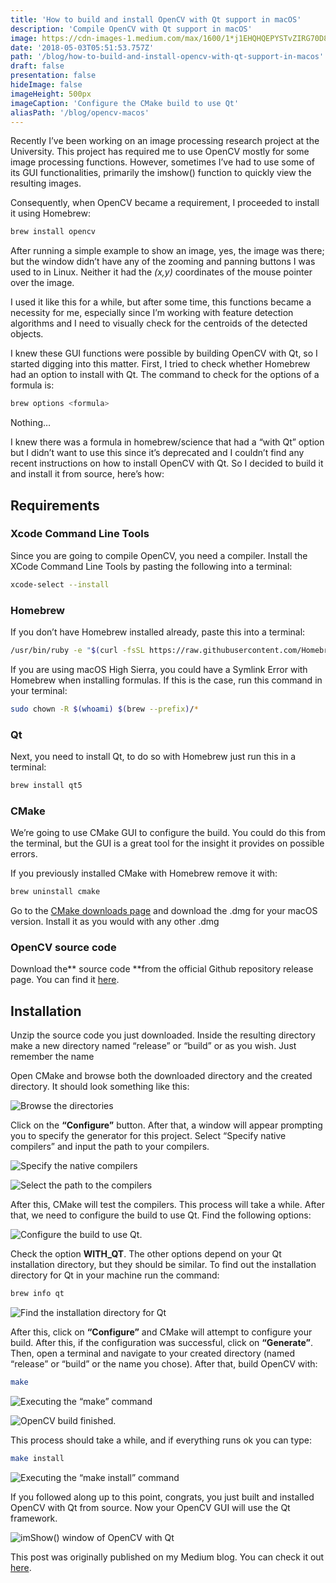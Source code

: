 ```yaml
---
title: 'How to build and install OpenCV with Qt support in macOS'
description: 'Compile OpenCV with Qt support in macOS'
image: https://cdn-images-1.medium.com/max/1600/1*j1EHQHQEPYSTvZIRG70D8A.png
date: '2018-05-03T05:51:53.757Z'
path: '/blog/how-to-build-and-install-opencv-with-qt-support-in-macos'
draft: false
presentation: false
hideImage: false
imageHeight: 500px
imageCaption: 'Configure the CMake build to use Qt'
aliasPath: '/blog/opencv-macos'
---
```


Recently I’ve been working on an image processing research project at the University. This project has required me to use OpenCV mostly for some image processing functions. However, sometimes I’ve had to use some of its GUI functionalities, primarily the imshow() function to quickly view the resulting images.

Consequently, when OpenCV became a requirement, I proceeded to install it using Homebrew:

```bash
brew install opencv
```

After running a simple example to show an image, yes, the image was there; but the window didn’t have any of the zooming and panning buttons I was used to in Linux. Neither it had the _(x,y)_ coordinates of the mouse pointer over the image.

I used it like this for a while, but after some time, this functions became a necessity for me, especially since I’m working with feature detection algorithms and I need to visually check for the centroids of the detected objects.

I knew these GUI functions were possible by building OpenCV with Qt, so I started digging into this matter. First, I tried to check whether Homebrew had an option to install with Qt. The command to check for the options of a formula is:

```bash
brew options <formula>
```

Nothing…

I knew there was a formula in homebrew/science that had a “with Qt” option but I didn’t want to use this since it’s deprecated and I couldn’t find any recent instructions on how to install OpenCV with Qt. So I decided to build it and install it from source, here’s how:

## Requirements

### Xcode Command Line Tools

Since you are going to compile OpenCV, you need a compiler. Install the XCode Command Line Tools by pasting the following into a terminal:

```bash
xcode-select --install
```

### Homebrew

If you don’t have Homebrew installed already, paste this into a terminal:

```bash
/usr/bin/ruby -e "$(curl -fsSL https://raw.githubusercontent.com/Homebrew/install/master/install)"
```

If you are using macOS High Sierra, you could have a Symlink Error with Homebrew when installing formulas. If this is the case, run this command in your terminal:

```bash
sudo chown -R $(whoami) $(brew --prefix)/*
```

### Qt

Next, you need to install Qt, to do so with Homebrew just run this in a terminal:

```bash
brew install qt5
```

### CMake

We’re going to use CMake GUI to configure the build. You could do this from the terminal, but the GUI is a great tool for the insight it provides on possible errors.

If you previously installed CMake with Homebrew remove it with:

```bash
brew uninstall cmake
```

Go to the [CMake downloads page](https://cmake.org/download/) and download the .dmg for your macOS version. Install it as you would with any other .dmg

### OpenCV source code

Download the** source code **from the official Github repository release page. You can find it [here](https://github.com/opencv/opencv/releases).

## Installation

Unzip the source code you just downloaded. Inside the resulting directory make a new directory named “release” or “build” or as you wish. Just remember the name

Open CMake and browse both the downloaded directory and the created directory. It should look something like this:

![Browse the directories](https://cdn-images-1.medium.com/max/3116/1*YImv1SsHL9cudQY9OlGPLA.png)

Click on the **“Configure”** button. After that, a window will appear prompting you to specify the generator for this project. Select “Specify native compilers” and input the path to your compilers.

![Specify the native compilers](https://cdn-images-1.medium.com/max/2912/1*jU0ulfYABylvfhy1OwW5Xw.png)

![Select the path to the compilers](https://cdn-images-1.medium.com/max/2912/1*6ohgSLqryQ90JlPC4xylfQ.png)

After this, CMake will test the compilers. This process will take a while. After that, we need to configure the build to use Qt. Find the following options:

![Configure the build to use Qt.](https://cdn-images-1.medium.com/max/3116/1*j1EHQHQEPYSTvZIRG70D8A.png)

Check the option **WITH_QT**. The other options depend on your Qt installation directory, but they should be similar. To find out the installation directory for Qt in your machine run the command:

```bash
brew info qt
```

![Find the installation directory for Qt](https://cdn-images-1.medium.com/max/2728/1*5isOP2tg59iYxrgkw-V1vg.png)

After this, click on **“Configure”** and CMake will attempt to configure your build. After this, if the configuration was successful, click on **“Generate”**. Then, open a terminal and navigate to your created directory (named “release” or “build” or the name you chose). After that, build OpenCV with:

```bash
make
```

![Executing the “make” command](https://cdn-images-1.medium.com/max/2728/1*7aytTgzLaGE_s692e22L0g.png)

![OpenCV build finished.](https://cdn-images-1.medium.com/max/2728/1*Qg0l-IIfT2RQHOrmyYANjw.png)

This process should take a while, and if everything runs ok you can type:

```bash
make install
```

![Executing the “make install” command](https://cdn-images-1.medium.com/max/2728/1*wrLFbw_RA8ecQ0vKtmExsA.png)

If you followed along up to this point, congrats, you just built and installed OpenCV with Qt from source. Now your OpenCV GUI will use the Qt framework.

![imShow() window of OpenCV with Qt](https://cdn-images-1.medium.com/max/2048/1*aQgq3zxr5TNpCzU3yCgRDA.png)

<div class="info">

This post was originally published on my Medium blog. You can check it out [here](https://medium.com/@romogo17/how-to-build-and-install-from-source-opencv-with-qt-support-in-macos-921989518ab5).

</div>
